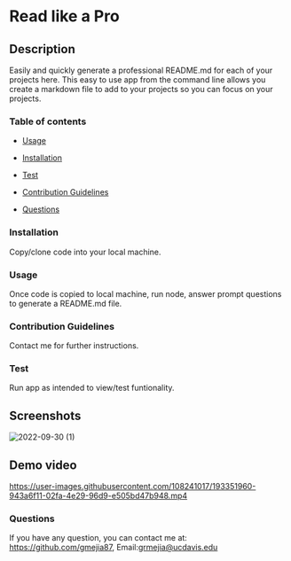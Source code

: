 # Read like a Pro

## Description

Easily and quickly generate a professional README.md for each of your projects here. This easy to use app from the command line allows you create a markdown file to add to your projects so you can focus on your projects.

### Table of contents

- [Usage](#usage)
- [Installation](#installation)
- [Test](#test)

- [Contribution Guidelines](#contribution-guidelines)
- [Questions](#questions)

### Installation

Copy/clone code into your local machine.

### Usage

Once code is copied to local machine, run node, answer prompt questions to generate a README.md file.

### Contribution Guidelines

Contact me for further instructions.

### Test

Run app as intended to view/test funtionality.

## Screenshots

![2022-09-30 (1)](https://user-images.githubusercontent.com/108241017/193351925-1586c33b-3abd-4d7c-a2c5-d1f9ce591a62.png)

## Demo video

https://user-images.githubusercontent.com/108241017/193351960-943a6f11-02fa-4e29-96d9-e505bd47b948.mp4

### Questions

If you have any question, you can contact me at:
https://github.com/gmejia87,
Email:grmejia@ucdavis.edu
